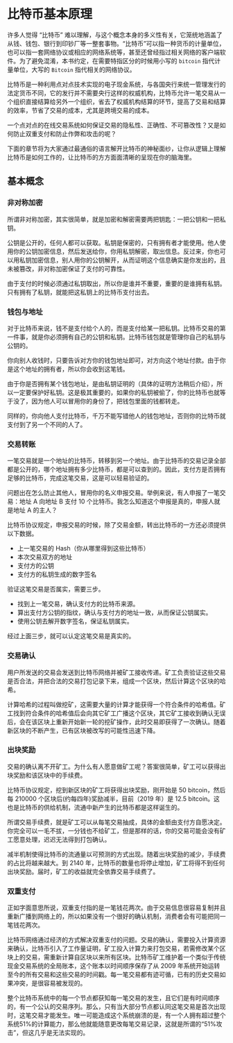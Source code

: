 # 比特币基本原理

许多人觉得 “比特币” 难以理解，与这个概念本身的多义性有关，它笼统地涵盖了从钱、钱包、银行到印钞厂等一整套事物。“比特币”可以指一种货币的计量单位，也可以指一套网络协议或相应的网络系统等，甚至还曾经指过相关网络的客户端软件。为了避免混淆，本书约定，在需要特指区分的时候用小写的 `bitcoin` 指代计量单位，大写的 `Bitcoin` 指代相关的网络协议。

比特币是一种利用点对点技术实现的电子现金系统，与各国央行来统一管理发行的法定货币不同，它的发行并不需要央行这样的权威机构，比特币允许一笔交易从一个组织直接结算给另外一个组织，省去了权威机构结算的环节，提高了交易和结算的效率，节省了交易的成本，尤其是跨境交易的成本。

一个点对点的在线交易系统如何保证交易的隐私性、正确性、不可篡改性？又是如何防止双重支付和防止作弊和攻击的呢？

下面的章节将为大家通过最通俗的语言解开比特币的神秘面纱，让你从逻辑上理解比特币是如何工作的，让比特币的方方面面清晰的呈现在你的脑海里。

## 基本概念

### 非对称加密

所谓非对称加密，其实很简单，就是加密和解密需要两把钥匙：一把公钥和一把私钥。

公钥是公开的，任何人都可以获取。私钥是保密的，只有拥有者才能使用。他人使用你的公钥加密信息，然后发送给你，你用私钥解密，取出信息。反过来，你也可以用私钥加密信息，别人用你的公钥解开，从而证明这个信息确实是你发出的，且未被篡改，非对称加密保证了支付的可靠性。

由于支付的时候必须通过私钥取出，所以你是谁并不重要，重要的是谁拥有私钥。只有拥有了私钥，就能把这私钥上的比特币支付出去。

### 钱包与地址

对于比特币来说，钱不是支付给个人的，而是支付给某一把私钥。比特币交易的第一件事，就是你必须拥有自己的公钥和私钥。比特币钱包就是管理你自己的私钥与公钥的。

你向别人收钱时，只要告诉对方你的钱包地址即可，对方向这个地址付款。由于你是这个地址的拥有者，所以你会收到这笔钱。

由于你是否拥有某个钱包地址，是由私钥证明的（具体的证明方法稍后介绍），所以一定要保护好私钥。这是极其重要的，如果你的私钥被偷了，你的比特币也就等于没了，因为他人可以冒用你的身份了，把钱包里面的钱都转走。

同样的，你向他人支付比特币，千万不能写错他人的钱包地址，否则你的比特币就支付到了另一个不同的人了。


### 交易转账

一笔交易就是一个地址的比特币，转移到另一个地址。由于比特币的交易记录全部都是公开的，哪个地址拥有多少比特币，都是可以查到的。因此，支付方是否拥有足够的比特币，完成这笔交易，这是可以轻易验证的。

问题出在怎么防止其他人，冒用你的名义申报交易。举例来说，有人申报了一笔交易：地址 A 向地址 B 支付 10 个比特币。我怎么知道这个申报是真的，申报人就是地址 A 的主人？

比特币协议规定，申报交易的时候，除了交易金额，转出比特币的一方还必须提供以下数据。

* 上一笔交易的 Hash（你从哪里得到这些比特币）
* 本次交易双方的地址
* 支付方的公钥
* 支付方的私钥生成的数字签名

验证这笔交易是否属实，需要三步。

* 找到上一笔交易，确认支付方的比特币来源。
* 算出支付方公钥的指纹，确认与支付方的地址一致，从而保证公钥属实。
* 使用公钥去解开数字签名，保证私钥属实。

经过上面三步，就可以认定这笔交易是真实的。

### 交易确认

用户所发送的交易会发送到比特币网络并被矿工接收传递。矿工负责验证这些交易是否合法，并把合法的交易打包记录下来，组成一个区块，然后计算这个区块的哈希。

计算哈希的过程叫做挖矿，这需要大量的计算才能获得一个符合条件的哈希值。矿工找到符合条件的哈希值后会向其它矿工广播这个区块，其它矿工接收到确认无误后，会在该区块上重新开始新一轮的挖矿操作，此时交易即获得了一次确认。随着新区块的不断产生，已有区块被改写的可能性迅速下降。


### 出块奖励

交易的确认离不开矿工。为什么有人愿意做矿工呢？答案很简单，矿工可以获得出块奖励和该区块中的手续费。

比特币协议规定，挖到新区块的矿工将获得出块奖励，刚开始是 50 bitcoin，然后每 210000 个区块后(约每四年)奖励减半，目前（2019 年）是 12.5 bitcoin。这也是比特币的供给机制，流通中新产生的比特币都是这样诞生的。

所谓交易手续费，就是矿工可以从每笔交易抽成，具体的金额由支付方自愿决定。你完全可以一毛不拔，一分钱也不给矿工，但是那样的话，你的交易可能会没有矿工愿意处理，迟迟无法得到打包确认。

减半机制使得比特币的流通量以可预测的方式出现。随着出块奖励的减少，手续费的占比将越来越大。到 2140 年，比特币的数量也将停止增加，矿工将得不到任何出块奖励。届时，矿工的收益就完全依靠交易手续费了。

### 双重支付

正如字面意思所说，双重支付指的是一笔钱花两次。由于交易信息很容易复制并且重新广播到网络上的，所以如果没有一个很好的确认机制，消费者会有可能把同一笔钱花两次。

比特币网络通过经济的方式解决双重支付的问题。交易的确认，需要投入计算资源来确认，比特币引入了工作量证明，矿工投入计算力来打包交易，若需修改某个区块上的交易，需重新计算自区块以来所有区块。比特币矿工维护着一个类似于传统现金交易系统的全局账本，这个账本以时间顺序保存了从 2009 年系统开始运转至今的所有交易和这些交易的时间戳。每一笔交易都有迹可循，已有的历史交易如果冲突，是很容易被发现的。

整个比特币系统中的每一个节点都获知每一笔交易的发生，且它们是有时间顺序的，有一个公认的交易序列。那么，只有当大部分节点都认同这笔交易是首次出现时，这笔交易才能发生。唯一可能造成这个系统崩溃的是，有一个人拥有超过整个系统51%的计算能力，那么他就能随意更改每笔交易记录，这就是所谓的“51%攻击”，但这几乎是无法实现的。
